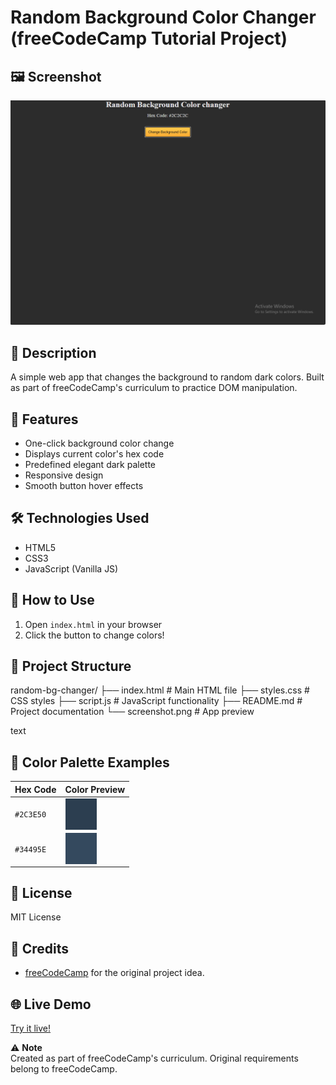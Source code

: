 # Random Background Color Changer (freeCodeCamp Tutorial Project)

## 🖼️ Screenshot
![Preview](./screenshot.png)

## 📝 Description
A simple web app that changes the background to random dark colors. Built as part of freeCodeCamp's curriculum to practice DOM manipulation.

## 🎨 Features
- One-click background color change
- Displays current color's hex code
- Predefined elegant dark palette
- Responsive design
- Smooth button hover effects

## 🛠️ Technologies Used
- HTML5
- CSS3
- JavaScript (Vanilla JS)

## 🚀 How to Use
1. Open `index.html` in your browser
2. Click the button to change colors!

## 📂 Project Structure
random-bg-changer/
├── index.html      # Main HTML file
├── styles.css      # CSS styles
├── script.js       # JavaScript functionality
├── README.md       # Project documentation
└── screenshot.png  # App preview

text

## 🌈 Color Palette Examples
| Hex Code  | Color Preview                     |
|-----------|-----------------------------------|
| `#2C3E50` | <div style="width:50px;height:50px;background:#2C3E50;"></div> |
| `#34495E` | <div style="width:50px;height:50px;background:#34495E;"></div> |

## 📜 License
MIT License

## 🙏 Credits
- [freeCodeCamp](https://www.freecodecamp.org/) for the original project idea.

## 🌐 Live Demo
[Try it live!](https://abdulrahmanfrontend.github.io/random-dark-colors/)

⚠️ **Note**  
Created as part of freeCodeCamp's curriculum. Original requirements belong to freeCodeCamp.
